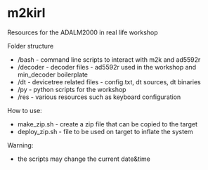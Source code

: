 # m2kirl

Resources for the ADALM2000 in real life workshop

Folder structure

- /bash       - command line scripts to interact with m2k and ad5592r
- /decoder    - decoder files - ad5592r used in the workshop and min_decoder boilerplate
- /dt         - devicetree related files - config.txt, dt sources, dt binaries
- /py         - python scripts for the workshop
- /res        - various resources such as keyboard configuration

How to use:

- make_zip.sh    - create a zip file that can be copied to the target
- deploy_zip.sh  - file to be used on target to inflate the system

Warning: 
- the scripts may change the current date&time
